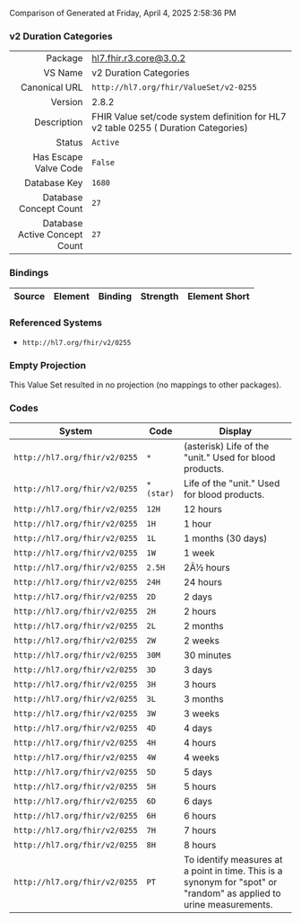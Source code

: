 Comparison of 
Generated at Friday, April 4, 2025 2:58:36 PM

### v2 Duration Categories

|      |     |
| ---: | --- |
| Package | hl7.fhir.r3.core@3.0.2 |
| VS Name | v2 Duration Categories |
| Canonical URL | `http://hl7.org/fhir/ValueSet/v2-0255` |
| Version | 2.8.2 |
| Description | FHIR Value set/code system definition for HL7 v2 table 0255 ( Duration Categories) |
| Status | `Active` |
| Has Escape Valve Code | `False` |
| Database Key | `1680` |
| Database Concept Count | `27` |
| Database Active Concept Count | `27` |
### Bindings

| Source | Element | Binding | Strength | Element Short |
| ------ | ------- | ------- | -------- | ------------- |

### Referenced Systems

* `http://hl7.org/fhir/v2/0255`
### Empty Projection

This Value Set resulted in no projection (no mappings to other packages).

### Codes

| System | Code | Display |
| ------ | ---- | ------- |
| `http://hl7.org/fhir/v2/0255` | `*` | (asterisk) Life of the "unit."  Used for blood products. |
| `http://hl7.org/fhir/v2/0255` | `* (star)` | Life of the "unit."  Used for blood products. |
| `http://hl7.org/fhir/v2/0255` | `12H` | 12 hours |
| `http://hl7.org/fhir/v2/0255` | `1H` | 1 hour |
| `http://hl7.org/fhir/v2/0255` | `1L` | 1 months (30 days) |
| `http://hl7.org/fhir/v2/0255` | `1W` | 1 week |
| `http://hl7.org/fhir/v2/0255` | `2.5H` | 2Â½ hours |
| `http://hl7.org/fhir/v2/0255` | `24H` | 24 hours |
| `http://hl7.org/fhir/v2/0255` | `2D` | 2 days |
| `http://hl7.org/fhir/v2/0255` | `2H` | 2 hours |
| `http://hl7.org/fhir/v2/0255` | `2L` | 2 months |
| `http://hl7.org/fhir/v2/0255` | `2W` | 2 weeks |
| `http://hl7.org/fhir/v2/0255` | `30M` | 30 minutes |
| `http://hl7.org/fhir/v2/0255` | `3D` | 3 days |
| `http://hl7.org/fhir/v2/0255` | `3H` | 3 hours |
| `http://hl7.org/fhir/v2/0255` | `3L` | 3 months |
| `http://hl7.org/fhir/v2/0255` | `3W` | 3 weeks |
| `http://hl7.org/fhir/v2/0255` | `4D` | 4 days |
| `http://hl7.org/fhir/v2/0255` | `4H` | 4 hours |
| `http://hl7.org/fhir/v2/0255` | `4W` | 4 weeks |
| `http://hl7.org/fhir/v2/0255` | `5D` | 5 days |
| `http://hl7.org/fhir/v2/0255` | `5H` | 5 hours |
| `http://hl7.org/fhir/v2/0255` | `6D` | 6 days |
| `http://hl7.org/fhir/v2/0255` | `6H` | 6 hours |
| `http://hl7.org/fhir/v2/0255` | `7H` | 7 hours |
| `http://hl7.org/fhir/v2/0255` | `8H` | 8 hours |
| `http://hl7.org/fhir/v2/0255` | `PT` | To identify measures at a point in time.  This is a synonym for "spot" or "random" as applied to urine measurements. |
